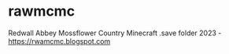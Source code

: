 # rawmcmc
Redwall Abbey Mossflower Country Minecraft .save folder
2023 - https://rwamcmc.blogspot.com
